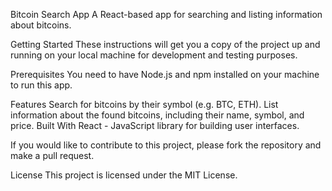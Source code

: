 Bitcoin Search App
A React-based app for searching and listing information about bitcoins.

Getting Started
These instructions will get you a copy of the project up and running on your local machine for development and testing purposes.

Prerequisites
You need to have Node.js and npm installed on your machine to run this app.

Features
Search for bitcoins by their symbol (e.g. BTC, ETH).
List information about the found bitcoins, including their name, symbol, and price.
Built With
React - JavaScript library for building user interfaces.

If you would like to contribute to this project, please fork the repository and make a pull request.

License
This project is licensed under the MIT License.